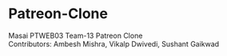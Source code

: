 # Patreon-Clone
Masai PTWEB03 Team-13 Patreon Clone <br />
Contributors: Ambesh Mishra, Vikalp Dwivedi, Sushant Gaikwad
